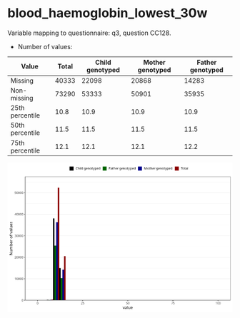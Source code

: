 # blood_haemoglobin_lowest_30w
Variable mapping to questionnaire: q3, question CC128.
- Number of values:

| Value | Total | Child genotyped | Mother genotyped | Father genotyped |
| ----- | ----- | --------------- | ---------------- | ---------------- |
| Missing | 40333 | 22098 | 20868 | 14283 |
| Non-missing | 73290 | 53333 | 50901 | 35935 |
| 25th percentile | 10.8 | 10.9 | 10.9 | 10.9 |
| 50th percentile | 11.5 | 11.5 | 11.5 | 11.5 |
| 75th percentile | 12.1 | 12.1 | 12.1 | 12.2 |



![](blood_haemoglobin_lowest_30w_n.png)




